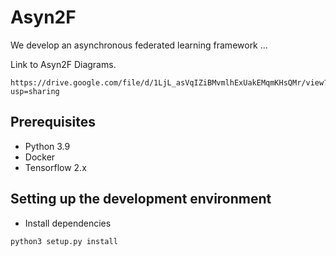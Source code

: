 # Asyn2F
We develop an asynchronous federated learning framework ...

Link to Asyn2F Diagrams.
```
https://drive.google.com/file/d/1LjL_asVqIZiBMvmlhExUakEMqmKHsQMr/view?usp=sharing
```

## Prerequisites
- Python 3.9
- Docker
- Tensorflow 2.x

## Setting up the development environment
- Install dependencies
```
python3 setup.py install
```

